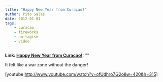 ```yaml
---
title: "Happy New Year from Curaçao!"
author: Pito Salas
date: 2012-01-01
tags:
    - curacao
    - fireworks
    - no-tagise
    - video
---
```


**Link: [Happy New Year from Curaçao!](None):** ""



It felt like a war zone without the danger!

[youtube http://www.youtube.com/watch?v=ofUdhro7G2o&w=420&h=315]


